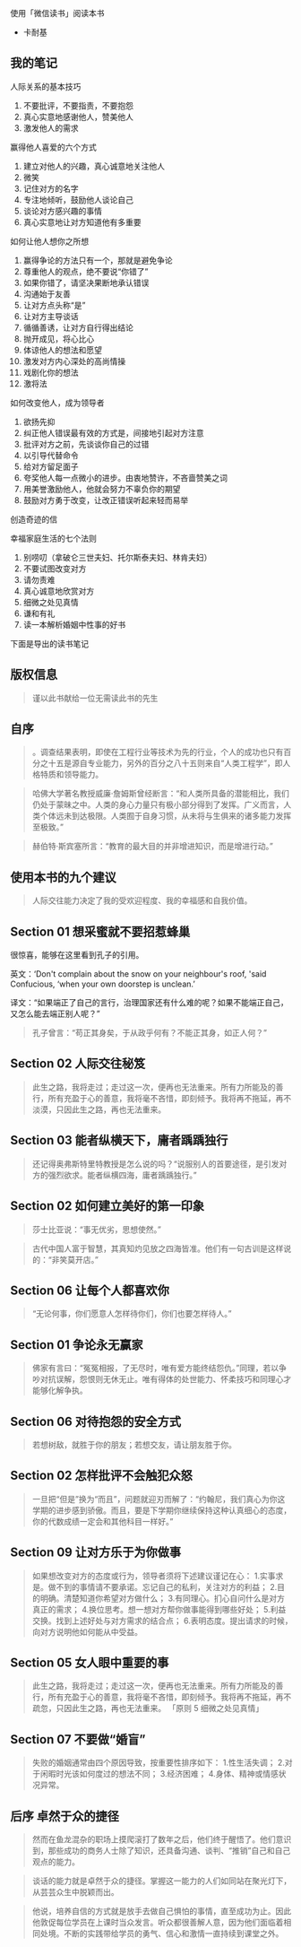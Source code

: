 使用「微信读书」阅读本书

- 卡耐基

## 我的笔记

人际关系的基本技巧

1. 不要批评，不要指责，不要抱怨
2. 真心实意地感谢他人，赞美他人
3. 激发他人的需求

赢得他人喜爱的六个方式

1. 建立对他人的兴趣，真心诚意地关注他人
2. 微笑
3. 记住对方的名字
4. 专注地倾听，鼓励他人谈论自己
5. 谈论对方感兴趣的事情
6. 真心实意地让对方知道他有多重要

如何让他人想你之所想

1. 赢得争论的方法只有一个，那就是避免争论
2. 尊重他人的观点，绝不要说“你错了”
3. 如果你错了，请坚决果断地承认错误
4. 沟通始于友善
5. 让对方点头称“是”
6. 让对方主导谈话
7. 循循善诱，让对方自行得出结论
8. 抛开成见，将心比心
9. 体谅他人的想法和愿望
10. 激发对方内心深处的高尚情操
11. 戏剧化你的想法
12. 激将法

如何改变他人，成为领导者

1. 欲扬先抑
2. 纠正他人错误最有效的方式是，间接地引起对方注意
3. 批评对方之前，先谈谈你自己的过错
4. 以引导代替命令
5. 给对方留足面子
6. 夸奖他人每一点微小的进步。由衷地赞许，不吝啬赞美之词
7. 用美誉激励他人，他就会努力不辜负你的期望
8. 鼓励对方勇于改变，让改正错误听起来轻而易举

 创造奇迹的信

幸福家庭生活的七个法则

1. 别唠叨（拿破仑三世夫妇、托尔斯泰夫妇、林肯夫妇）
2. 不要试图改变对方
3. 请勿责难
4. 真心诚意地欣赏对方
5. 细微之处见真情
6. 谦和有礼
7. 读一本解析婚姻中性事的好书

下面是导出的读书笔记

## 版权信息

> 谨以此书献给一位无需读此书的先生


## 自序

> 。调查结果表明，即使在工程行业等技术为先的行业，个人的成功也只有百分之十五是源自专业能力，另外的百分之八十五则来自“人类工程学”，即人格特质和领导能力。

> 哈佛大学著名教授威廉·詹姆斯曾经断言：“和人类所具备的潜能相比，我们仍处于蒙昧之中。人类的身心力量只有极小部分得到了发挥。广义而言，人类个体远未到达极限。人类囿于自身习惯，从未将与生俱来的诸多能力发挥至极致。”

> 赫伯特·斯宾塞所言：“教育的最大目的并非增进知识，而是增进行动。”


## 使用本书的九个建议

> 人际交往能力决定了我的受欢迎程度、我的幸福感和自我价值。


## Section 01 想采蜜就不要招惹蜂巢

很惊喜，能够在这里看到孔子的引用。

英文：‘Don't complain about the snow on your neighbour's roof, 'said Confucious, ‘when your own doorstep is unclean.’

译文：“如果端正了自己的言行，治理国家还有什么难的呢？如果不能端正自己，又怎么能去端正别人呢？”
> 孔子曾言：“苟正其身矣，于从政乎何有？不能正其身，如正人何？”


## Section 02 人际交往秘笈

> 此生之路，我将走过；走过这一次，便再也无法重来。所有力所能及的善行，所有充盈于心的善意，我将毫不吝惜，即刻倾予。我将再不拖延，再不淡漠，只因此生之路，再也无法重来。


## Section 03 能者纵横天下，庸者踽踽独行

> 还记得奥弗斯特里特教授是怎么说的吗？“说服别人的首要途径，是引发对方的强烈欲求。能者纵横四海，庸者踽踽独行。”


## Section 02 如何建立美好的第一印象

> 莎士比亚说：“事无优劣，思想使然。”

> 古代中国人富于智慧，其真知灼见放之四海皆准。他们有一句古训是这样说的：“非笑莫开店。”


## Section 06 让每个人都喜欢你

> “无论何事，你们愿意人怎样待你们，你们也要怎样待人。”


## Section 01 争论永无赢家

> 佛家有言曰：“冤冤相报，了无尽时，唯有爱方能终结怨仇。”同理，若以争吵对抗误解，怨恨则无休无止。唯有得体的处世能力、怀柔技巧和同理心才能够化解争执。


## Section 06 对待抱怨的安全方式

> 若想树敌，就胜于你的朋友；若想交友，请让朋友胜于你。


## Section 02 怎样批评不会触犯众怒

> 一旦把“但是”换为“而且”，问题就迎刃而解了：“约翰尼，我们真心为你这学期的进步感到骄傲。而且，要是下学期你继续保持这种认真细心的态度，你的代数成绩一定会和其他科目一样好。”


## Section 09 让对方乐于为你做事

> 如果想改变对方的态度或行为，领导者须将下述建议谨记在心：
1.实事求是。做不到的事情请不要承诺。忘记自己的私利，关注对方的利益；
2.目的明确。清楚知道你希望对方做什么；
3.有同理心。扪心自问什么是对方真正的需求；
4.换位思考。想一想对方帮你做事能得到哪些好处；
5.利益交换。找到上述好处与对方需求的结合点；
6.表明态度。提出请求的时候，向对方说明他如何能从中受益。


## Section 05 女人眼中重要的事

> 此生之路，我将走过；走过这一次，便再也无法重来。所有力所能及的善行，所有充盈于心的善意，我将毫不吝惜，即刻倾予。我将再不拖延，再不疏忽，只因此生之路，再也无法重来。
「原则 5
细微之处见真情」


## Section 07 不要做“婚盲”

> 失败的婚姻通常由四个原因导致，按重要性排序如下：
1.性生活失调；
2.对于闲暇时光该如何度过的想法不同；
3.经济困难；
4.身体、精神或情感状况异常。


## 后序 卓然于众的捷径

> 然而在鱼龙混杂的职场上摸爬滚打了数年之后，他们终于醒悟了。他们意识到，那些成功的商务人士除了知识，还具备沟通、谈判、“推销”自己和自己观点的能力。

> 谈话的能力就是卓然于众的捷径。掌握这一能力的人们如同站在聚光灯下，从芸芸众生中脱颖而出。

> 他说，培养自信的方式就是放手去做自己惧怕的事情，直至成功为止。因此他敦促每位学员在上课时当众发言。听众都很善解人意，因为他们面临着相同处境。不断的实践带给学员的勇气、信心和激情一直持续到课堂之外。